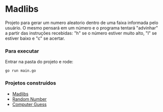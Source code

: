 # Madlibs

Projeto para gerar um numero aleatorio dentro de uma faixa informada pelo usuário. O mesmo pensará em um número e o programa tentará "advinhar" a partir das instruções recebidas: "h" se o número estiver muito alto, "l" se estiver baixo e "c" se acertar.

### Para executar

Entrar na pasta do projeto e rode:

`go run main.go`

### Projetos construídos

- [Madlibs](https://github.com/alessandra1408/12-Projetos-Iniciais-GO/tree/main/madlibs)
- [Random Number](https://github.com/alessandra1408/12-Projetos-Iniciais-GO/tree/main/random)
- [Computer Guess](https://github.com/alessandra1408/12-Projetos-Iniciais-GO/tree/main/computer_guess)
